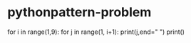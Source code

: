 # pythonpattern-problem
for i in range(1,9):
    for j in range(1, i+1):
        print(j,end=" ")
    print()
